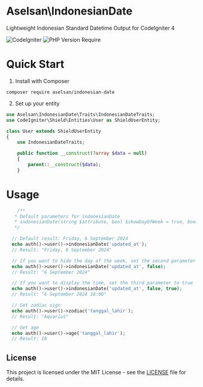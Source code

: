 # Aselsan\IndonesianDate
Lightweight Indonesian Standard Datetime Output for CodeIgniter 4

![CodeIgniter](https://img.shields.io/badge/CodeIgniter-%5E4.4.8-blue)
![PHP Version Require](https://img.shields.io/badge/PHP-%5E8.0-blue)

# Quick Start
1. Install with Composer
```
composer require aselsan/indonesian-date
```
2. Set up your entity
```php
use Aselsan\IndonesianDate\Traits\IndonesianDateTraits;
use CodeIgniter\Shield\Entities\User as ShieldUserEntity;

class User extends ShieldUserEntity
{
    use IndonesianDateTraits;

    public function __construct(?array $data = null)
    {
        parent::__construct($data);
    }

```

# Usage
```php
    /**
   * Default parameters for indonesianDate
   * indonesianDate(string $attribute, bool $showDayOfWeek = true, bool $showTime = false)
   */

  // Default result: Friday, 6 September 2024
  echo auth()->user()->indonesianDate('updated_at');
  // Result: "Friday, 6 September 2024"

  // If you want to hide the day of the week, set the second parameter to false
  echo auth()->user()->indonesianDate('updated_at', false);
  // Result: "6 September 2024"

  // If you want to display the time, set the third parameter to true
  echo auth()->user()->indonesianDate('updated_at', false, true);
  // Result: "6 September 2024 18:00"

  // Get zodiac sign
  echo auth()->user()->zodiac('tanggal_lahir');
  // Result: "Aquarius"

  // Get age
  echo auth()->user()->age('tanggal_lahir');
  // Result: 18

```

## License

This project is licensed under the MIT License - see the [LICENSE](/LICENSE) file for details.

